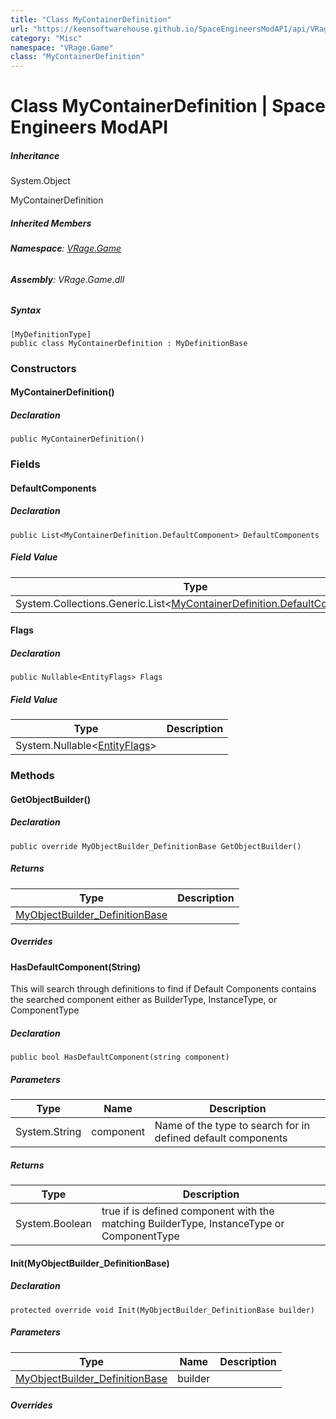 ```yaml
---
title: "Class MyContainerDefinition"
url: "https://keensoftwarehouse.github.io/SpaceEngineersModAPI/api/VRage.Game.MyContainerDefinition.html"
category: "Misc"
namespace: "VRage.Game"
class: "MyContainerDefinition"
---
```


# Class MyContainerDefinition | Space Engineers ModAPI

##### Inheritance

System.Object

MyContainerDefinition

##### Inherited Members

###### **Namespace**: [VRage.Game](https://keensoftwarehouse.github.io/SpaceEngineersModAPI/api/VRage.Game.html)

###### **Assembly**: VRage.Game.dll

##### Syntax

```
[MyDefinitionType]
public class MyContainerDefinition : MyDefinitionBase
```

### Constructors

#### MyContainerDefinition()

##### Declaration

```
public MyContainerDefinition()
```

### Fields

#### DefaultComponents

##### Declaration

```
public List<MyContainerDefinition.DefaultComponent> DefaultComponents
```

##### Field Value

| Type | Description |
| --- | --- |
| System.Collections.Generic.List<[MyContainerDefinition.DefaultComponent](https://keensoftwarehouse.github.io/SpaceEngineersModAPI/api/VRage.Game.MyContainerDefinition.DefaultComponent.html)\> |     |

#### Flags

##### Declaration

```
public Nullable<EntityFlags> Flags
```

##### Field Value

| Type | Description |
| --- | --- |
| System.Nullable<[EntityFlags](https://keensoftwarehouse.github.io/SpaceEngineersModAPI/api/VRage.ModAPI.EntityFlags.html)\> |     |

### Methods

#### GetObjectBuilder()

##### Declaration

```
public override MyObjectBuilder_DefinitionBase GetObjectBuilder()
```

##### Returns

| Type | Description |
| --- | --- |
| [MyObjectBuilder\_DefinitionBase](https://keensoftwarehouse.github.io/SpaceEngineersModAPI/api/VRage.Game.MyObjectBuilder_DefinitionBase.html) |     |

##### Overrides

#### HasDefaultComponent(String)

This will search through definitions to find if Default Components contains the searched component either as BuilderType, InstanceType, or ComponentType

##### Declaration

```
public bool HasDefaultComponent(string component)
```

##### Parameters

| Type | Name | Description |
| --- | --- | --- |
| System.String | component | Name of the type to search for in defined default components |

##### Returns

| Type | Description |
| --- | --- |
| System.Boolean | true if is defined component with the matching BuilderType, InstanceType or ComponentType |

#### Init(MyObjectBuilder\_DefinitionBase)

##### Declaration

```
protected override void Init(MyObjectBuilder_DefinitionBase builder)
```

##### Parameters

| Type | Name | Description |
| --- | --- | --- |
| [MyObjectBuilder\_DefinitionBase](https://keensoftwarehouse.github.io/SpaceEngineersModAPI/api/VRage.Game.MyObjectBuilder_DefinitionBase.html) | builder |     |

##### Overrides